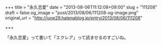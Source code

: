 +++
title = "永久恋愛"
date = "2013-08-06T11:12:08+09:00"
slug = "111208"
draft = false
og_image = "post/2013/08/06/111208-og-image.png"
original_url = "http://june29.hatenablog.jp/entry/2013/08/06/111208"

+++

<p>「永久恋愛」って書いて「エクレア」って読ませるのすごいね。</p>
